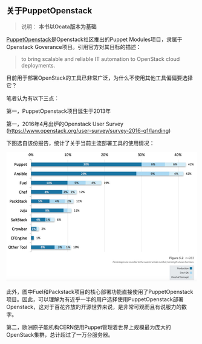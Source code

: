 ## 关于PuppetOpenstack


> 说明： **本书以Ocata版本为基础**

[PuppetOpenstack](https://wiki.openstack.org/wiki/Puppet)是Openstack社区推出的Puppet Modules项目，隶属于Openstack Goverance项目。引用官方对其目标的描述：

> to bring scalable and reliable IT automation to OpenStack cloud deployments.


目前用于部署OpenStack的工具已非常广泛，为什么不使用其他工具偏偏要选择它？

笔者认为有以下三点：

第一，PuppetOpenstack项目诞生于2013年

第一，2016年4月出炉的Openstack User Survey (https://www.openstack.org/user-survey/survey-2016-q1/landing)

下图选自该份报告，统计了关于当前主流部署工具的使用情况：

![](../images/01/puppet.png)

此外，图中Fuel和Packstack项目的核心部署功能直接使用了PuppetOpenstack项目。因此，可以理解为有近乎一半的用户选择使用PuppetOpenstack部署Openstack，这对于百花齐放的开源世界来说，是非常可观而且有说服力的数字。

第二，欧洲原子能机构CERN使用Puppet管理着世界上规模最为庞大的OpenStack集群，总计超过了一万台服务器。

